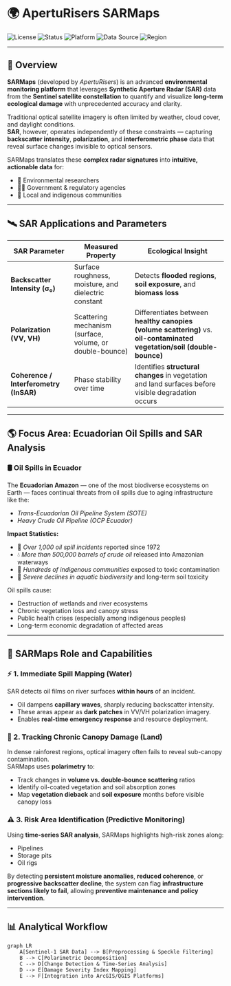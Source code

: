 # 🌍 ApertuRisers SARMaps  
![License](https://img.shields.io/badge/License-MIT-green)
![Status](https://img.shields.io/badge/Status-Active-blue)
![Platform](https://img.shields.io/badge/Platform-Cloud--Native-orange)
![Data Source](https://img.shields.io/badge/Data-Sentinel--1%20SAR-blueviolet)
![Region](https://img.shields.io/badge/Focus-Ecuadorian%20Amazon-green)

---

## 🧩 Overview

**SARMaps** (developed by *ApertuRisers*) is an advanced **environmental monitoring platform** that leverages **Synthetic Aperture Radar (SAR)** data from the **Sentinel satellite constellation** to quantify and visualize **long-term ecological damage** with unprecedented accuracy and clarity.

Traditional optical satellite imagery is often limited by weather, cloud cover, and daylight conditions.  
**SAR**, however, operates independently of these constraints — capturing **backscatter intensity**, **polarization**, and **interferometric phase** data that reveal surface changes invisible to optical sensors.

SARMaps translates these **complex radar signatures** into **intuitive, actionable data** for:
- 🌱 Environmental researchers  
- 🧑‍💼 Government & regulatory agencies  
- 🧭 Local and indigenous communities  

---

## 🛰️ SAR Applications and Parameters

| **SAR Parameter** | **Measured Property** | **Ecological Insight** |
|--------------------|------------------------|------------------------|
| **Backscatter Intensity (σ₀)** | Surface roughness, moisture, and dielectric constant | Detects **flooded regions**, **soil exposure**, and **biomass loss** |
| **Polarization (VV, VH)** | Scattering mechanism (surface, volume, or double-bounce) | Differentiates between **healthy canopies (volume scattering)** vs. **oil-contaminated vegetation/soil (double-bounce)** |
| **Coherence / Interferometry (InSAR)** | Phase stability over time | Identifies **structural changes** in vegetation and land surfaces before visible degradation occurs |

---

## 🌎 Focus Area: Ecuadorian Oil Spills and SAR Analysis

### 🛢️ Oil Spills in Ecuador
The **Ecuadorian Amazon** — one of the most biodiverse ecosystems on Earth — faces continual threats from oil spills due to aging infrastructure like the:
- *Trans-Ecuadorian Oil Pipeline System (SOTE)*  
- *Heavy Crude Oil Pipeline (OCP Ecuador)*  

**Impact Statistics:**
- 🧾 *Over 1,000 oil spill incidents* reported since 1972  
- 💧 *More than 500,000 barrels of crude oil* released into Amazonian waterways  
- 👥 *Hundreds of indigenous communities* exposed to toxic contamination  
- 🐍 *Severe declines in aquatic biodiversity* and long-term soil toxicity

Oil spills cause:
- Destruction of wetlands and river ecosystems  
- Chronic vegetation loss and canopy stress  
- Public health crises (especially among indigenous peoples)  
- Long-term economic degradation of affected areas  

---

## 🧠 SARMaps Role and Capabilities

### ⚡ 1. Immediate Spill Mapping (Water)
SAR detects oil films on river surfaces **within hours** of an incident.  
- Oil dampens **capillary waves**, sharply reducing backscatter intensity.  
- These areas appear as **dark patches** in VV/VH polarization imagery.  
- Enables **real-time emergency response** and resource deployment.

### 🌳 2. Tracking Chronic Canopy Damage (Land)
In dense rainforest regions, optical imagery often fails to reveal sub-canopy contamination.  
SARMaps uses **polarimetry** to:
- Track changes in **volume vs. double-bounce scattering** ratios  
- Identify oil-coated vegetation and soil absorption zones  
- Map **vegetation dieback** and **soil exposure** months before visible canopy loss  

### ⚠️ 3. Risk Area Identification (Predictive Monitoring)
Using **time-series SAR analysis**, SARMaps highlights high-risk zones along:
- Pipelines  
- Storage pits  
- Oil rigs  

By detecting **persistent moisture anomalies**, **reduced coherence**, or **progressive backscatter decline**, the system can flag **infrastructure sections likely to fail**, allowing **preventive maintenance and policy intervention**.

---

## 📊 Analytical Workflow

```mermaid
graph LR
    A[Sentinel-1 SAR Data] --> B[Preprocessing & Speckle Filtering]
    B --> C[Polarimetric Decomposition]
    C --> D[Change Detection & Time-Series Analysis]
    D --> E[Damage Severity Index Mapping]
    E --> F[Integration into ArcGIS/QGIS Platforms]
